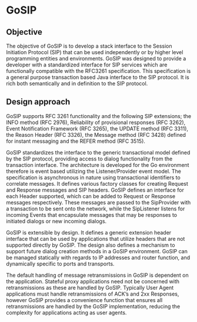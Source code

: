 GoSIP
=====


Objective
---------
The objective of GoSIP is to develop a stack interface to the Session Initiation Protocol (SIP) that can be used independently or by higher level programming entities and environments. GoSIP was designed to provide a developer with a standardized interface for SIP services which are functionally compatible with the RFC3261 specification. This specification is a general purpose transaction based Java interface to the SIP protocol. It is rich both semantically and in definition to the SIP protocol. 

Design approach
---------------
GoSIP supports RFC 3261 functionality and the following SIP extensions; the INFO method (RFC 2976), Reliability of provisional responses (RFC 3262), Event Notification Framework (RFC 3265), the UPDATE method (RFC 3311), the Reason Header (RFC 3326), the Message method (RFC 3428) defined for instant messaging and the REFER method (RFC 3515).

GoSIP standardizes the interface to the generic transactional model defined by the SIP protocol, providing access to dialog functionality from the transaction interface. The architecture is developed for the Go environment therefore is event based utilizing the Listener/Provider event model. The specification is asynchronous in nature using transactional identifiers to correlate messages. It defines various factory classes for creating Request and Response messages and SIP headers. GoSIP defines an interface for each Header supported, which can be added to Request or Response messages respectively. These messages are passed to the SipProvider with a transaction to be sent onto the network, while the SipListener listens for incoming Events that encapsulate messages that may be responses to initiated dialogs or new incoming dialogs.

GoSIP is extensible by design. It defines a generic extension header interface that can be used by applications that utilize headers that are not supported directly by GoSIP. The design also defines a mechanism to support future dialog creation methods in a GoSIP environment. GoSIP can be managed statically with regards to IP addresses and router function, and dynamically specific to ports and transports. 

The default handling of message retransmissions in GoSIP is dependent on the application. Stateful proxy applications need not be concerned with retransmissions as these are handled by GoSIP. Typically User Agent applications must handle retransmissions of ACK’s and 2xx Responses, however GoSIP provides a convenience function that ensures all retransmissions are handled by the GoSIP implementation, reducing the complexity for applications acting as user agents.
